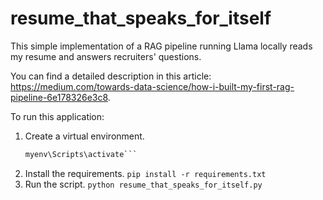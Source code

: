 # resume_that_speaks_for_itself
This simple implementation of a RAG pipeline running Llama locally reads my resume and answers recruiters' questions.

You can find a detailed description in this article: https://medium.com/towards-data-science/how-i-built-my-first-rag-pipeline-6e178326e3c8.

To run this application:
1. Create a virtual environment.
   ```python -m venv myenv
   myenv\Scripts\activate```
2. Install the requirements.
   ```pip install -r requirements.txt```
3. Run the script.
   ```python resume_that_speaks_for_itself.py```


